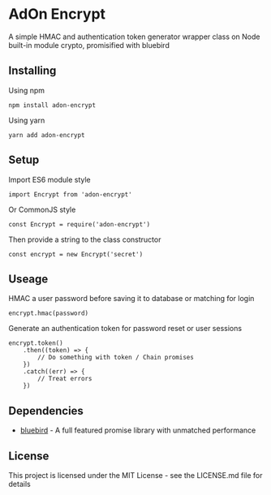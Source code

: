 # AdOn Encrypt

A simple HMAC and authentication token generator wrapper class on Node built-in module crypto, promisified with bluebird

## Installing

Using npm

```
npm install adon-encrypt
```

Using yarn

```
yarn add adon-encrypt
```

## Setup

Import ES6 module style

```
import Encrypt from 'adon-encrypt'
```

Or CommonJS style

```
const Encrypt = require('adon-encrypt')
```

Then provide a string to the class constructor

```
const encrypt = new Encrypt('secret')
```

## Useage

HMAC a user password before saving it to database or matching for login

```
encrypt.hmac(password)
```

Generate an authentication token for password reset or user sessions

```
encrypt.token()
    .then((token) => {
        // Do something with token / Chain promises
    })
    .catch((err) => {
        // Treat errors
    })
```

## Dependencies

* [bluebird](https://github.com/petkaantonov/bluebird) - A full featured promise library with unmatched performance

## License

This project is licensed under the MIT License - see the LICENSE.md file for details
